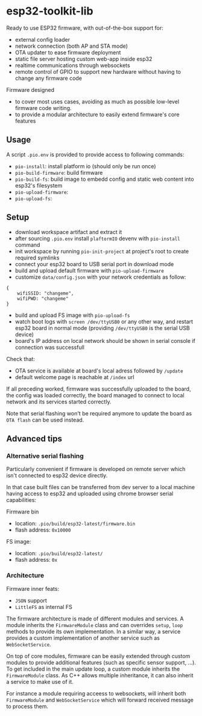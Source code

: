 # esp32-toolkit-lib
Ready to use ESP32 firmware, with out-of-the-box support for:
- external config loader
- network connection (both AP and STA mode)
- OTA updater to ease firmware deployment
- static file server hosting custom web-app inside esp32
- realtime communications through websockets
- remote control of GPIO to support new hardware without having to change any firmware code

Firmware designed 
- to cover most uses cases, avoiding as much as possible low-level firmware code writing.
- to provide a modular architecture to easily extend firmware's core features 

## Usage

A script `.pio.env` is provided to provide access to following commands:
- `pio-install`: install platform io (should only be run once)
- `pio-build-firmware`: build firmware 
- `pio-build-fs`: build image to embedd config and static web content into esp32's filesystem
- `pio-upload-firmware`:
- `pio-upload-fs`:

## Setup

- download workspace artifact and extract it
- after sourcing `.pio.env` install `plaftormIO` devenv with `pio-install` command
- init workspace by running `pio-init-project` at project's root to create required symlinks 
- connect your esp32 board to USB serial port in download mode
- build and upload default firmware with `pio-upload-firmware`
- customize `data/config.json` with your network credentials as follow:
```
{
    wifiSSID: "changeme",
    wifiPWD: "changeme"
}
```
- build and upload FS image with `pio-upload-fs`
- watch boot logs with `screen /dev/ttyUSB0` or any other way, and restart esp32 board in normal mode
(providing `/dev/ttyUSB0` is the serial USB device)
- board's IP address on local network should be shown in serial console if connection was successfull

Check that:
- OTA service is available at board's local adress followed by `/update`
- default welcome page is reachable at `/index` url

If all preceding worked, firmware was successfully uploaded to the board, the config was loaded correctly, the board managed to connect to local network and its services started correctly.

Note that serial flashing won't be required anymore to update the board as `OTA flash` can be used instead.

## Advanced tips

### Alternative serial flashing

Particularly convenient if firmware is developed on remote server which isn't connected to esp32 device directly.

In that case built files can be transferred from dev server to a local machine having access to esp32 and uploaded using chrome browser serial capabilities: 

Firmware bin
- location: `.pio/build/esp32-latest/firmware.bin`
- flash address: `0x10000`

FS image:
- location: `.pio/build/esp32-latest/`
- flash address: `0x`

### Architecture

Firmware inner feats:
- `JSON` support
- `LittleFS` as internal FS

The firmware architecture is made of different modules and services.
A module inherits the `FirmwareModule` class and can overrides `setup`, `loop` methods to provide its own implementation.
In a similar way, a service provides a custom implementation of another service such as `WebSocketService`.

On top of core modules, firmware can be easily extended through custom modules to provide additional features (such as specific sensor support, ...).
To get included in the main update loop, a custom module inherits the `FirmwareModule` class.
As C++ allows multiple inheritance, it can also inherit a service to make use of it.

For instance a module requiring acceess to websockets, will inherit both `FirmwareModule` and `WebSocketService` which will forward received message to process them.